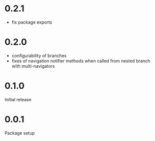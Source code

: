 # 0.2.1

- fix package exports

# 0.2.0

- configurability of branches
- fixes of navigation notifier methods when called from nested branch with multi-navigators

# 0.1.0

Initial release

# 0.0.1

Package setup
